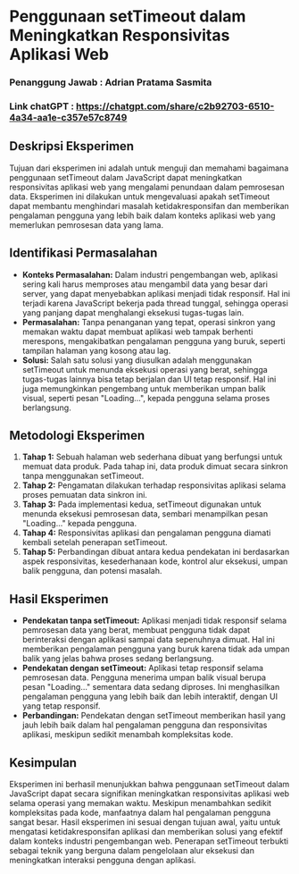 # Penggunaan setTimeout dalam Meningkatkan Responsivitas Aplikasi Web

### Penanggung Jawab : Adrian Pratama Sasmita

### Link chatGPT : <https://chatgpt.com/share/c2b92703-6510-4a34-aa1e-c357e57c8749>

## Deskripsi Eksperimen

Tujuan dari eksperimen ini adalah untuk menguji dan memahami bagaimana penggunaan setTimeout dalam JavaScript dapat meningkatkan responsivitas aplikasi web yang mengalami penundaan dalam pemrosesan data. Eksperimen ini dilakukan untuk mengevaluasi apakah setTimeout dapat membantu menghindari masalah ketidakresponsifan dan memberikan pengalaman pengguna yang lebih baik dalam konteks aplikasi web yang memerlukan pemrosesan data yang lama.

## Identifikasi Permasalahan

- **Konteks Permasalahan:** Dalam industri pengembangan web, aplikasi sering kali harus memproses atau mengambil data yang besar dari server, yang dapat menyebabkan aplikasi menjadi tidak responsif. Hal ini terjadi karena JavaScript bekerja pada thread tunggal, sehingga operasi yang panjang dapat menghalangi eksekusi tugas-tugas lain.
- **Permasalahan:** Tanpa penanganan yang tepat, operasi sinkron yang memakan waktu dapat membuat aplikasi web tampak berhenti merespons, mengakibatkan pengalaman pengguna yang buruk, seperti tampilan halaman yang kosong atau lag.
- **Solusi:** Salah satu solusi yang diusulkan adalah menggunakan setTimeout untuk menunda eksekusi operasi yang berat, sehingga tugas-tugas lainnya bisa tetap berjalan dan UI tetap responsif. Hal ini juga memungkinkan pengembang untuk memberikan umpan balik visual, seperti pesan "Loading...", kepada pengguna selama proses berlangsung.

## Metodologi Eksperimen

1. **Tahap 1:** Sebuah halaman web sederhana dibuat yang berfungsi untuk memuat data produk. Pada tahap ini, data produk dimuat secara sinkron tanpa menggunakan setTimeout.
2. **Tahap 2:** Pengamatan dilakukan terhadap responsivitas aplikasi selama proses pemuatan data sinkron ini.
3. **Tahap 3:** Pada implementasi kedua, setTimeout digunakan untuk menunda eksekusi pemrosesan data, sembari menampilkan pesan "Loading..." kepada pengguna.
4. **Tahap 4:** Responsivitas aplikasi dan pengalaman pengguna diamati kembali setelah penerapan setTimeout.
5. **Tahap 5:** Perbandingan dibuat antara kedua pendekatan ini berdasarkan aspek responsivitas, kesederhanaan kode, kontrol alur eksekusi, umpan balik pengguna, dan potensi masalah.

## Hasil Eksperimen

- **Pendekatan tanpa setTimeout:** Aplikasi menjadi tidak responsif selama pemrosesan data yang berat, membuat pengguna tidak dapat berinteraksi dengan aplikasi sampai data sepenuhnya dimuat. Hal ini memberikan pengalaman pengguna yang buruk karena tidak ada umpan balik yang jelas bahwa proses sedang berlangsung.
- **Pendekatan dengan setTimeout:** Aplikasi tetap responsif selama pemrosesan data. Pengguna menerima umpan balik visual berupa pesan "Loading..." sementara data sedang diproses. Ini menghasilkan pengalaman pengguna yang lebih baik dan lebih interaktif, dengan UI yang tetap responsif.
- **Perbandingan:** Pendekatan dengan setTimeout memberikan hasil yang jauh lebih baik dalam hal pengalaman pengguna dan responsivitas aplikasi, meskipun sedikit menambah kompleksitas kode.

## Kesimpulan

Eksperimen ini berhasil menunjukkan bahwa penggunaan setTimeout dalam JavaScript dapat secara signifikan meningkatkan responsivitas aplikasi web selama operasi yang memakan waktu. Meskipun menambahkan sedikit kompleksitas pada kode, manfaatnya dalam hal pengalaman pengguna sangat besar. Hasil eksperimen ini sesuai dengan tujuan awal, yaitu untuk mengatasi ketidakresponsifan aplikasi dan memberikan solusi yang efektif dalam konteks industri pengembangan web. Penerapan setTimeout terbukti sebagai teknik yang berguna dalam pengelolaan alur eksekusi dan meningkatkan interaksi pengguna dengan aplikasi.
